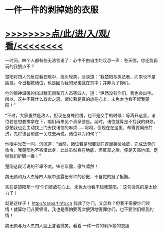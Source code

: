 # 一件一件的剥掉她的衣服

# <a href="https://github.com/aihcr/keda/issues/1">>>>>>>>>点/此/进/入/观/看/<<<<<<<<</a>


一时间，四个人都有些无法言语了：心中不由自主的叹息一声：苍天哪，你还能再玩的我狠点不？

楚阳将四人的反应看在眼中，摇头轻笑，淡淡道：“我楚阳与执法者，向来也不是朋友。今日相救诸位，也是因为我的兄弟就在其中；并非为了你们。

他的眼神温暖的扫过魏无颜和万人杰等四人，道：“纵然没有你们，我也会出手。所以，这并不算什么救命之恩。诸位若是真的放在心上，未免太也看不起我楚阳！”

“不过，大家虽然是敌人，但现在身处险境，也不是交手的时候：等离开这里，诸位若是想要擒拿在下，咱们再来见个真章便是。届时，诸位就算是不找我的麻烦，恐怕我也会主动找上门去找诸位的麻烦……呵呵，但现在在这里，却需要同舟共济，先将该目前这一关过去再说。诸位以为如何？”

他眼中光芒一闪，沉沉道：“当然，诸位若是想要就在这里撕破脸皮，完成法尊的命令，我楚阳也不吝惜此身，此处虽然身在地底，但反掌之后，便是天高地阔。足够我们折腾一番！”

楚阳这段话说的不卑不吭，锋芒毕露，傲气凛然！

魏无颜和万人杰等四人眼中流露出有种的骄傲，不自觉的挺了挺胸。

实在是楚阳那一句‘你们若放在心上，未免太也看不起我楚阳，：这句话真的是太给力了！

就是这样子！
http://carpartinfo.cn
我救了你们，又怎样？但我不需要你们领情！就算你们非要领情，我也是哪怕要再次狠狠地得罪你们，也不要你们领我的情！

魏无颜与万人杰四人脸上含着微笑，看着
一件一件的剥掉她的衣服
